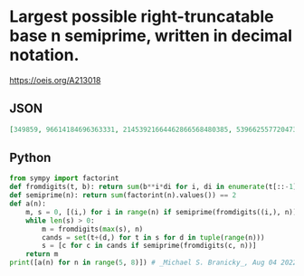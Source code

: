 # Largest possible right\-truncatable base n semiprime, written in decimal notation\.
https://oeis.org/A213018
## JSON
```JSON
[349859, 96614184696363331, 21453921664462866568480385, 5396625577204731352098054139, 1230847457959658263441326143300761, 95861957783594714393831931415189937897, 246968512564969427282294385793684699270364003, 2275670244821939317343219562642735197101789412250091, 452359410421075824795509870868069265597540337861667320077]
```
## Python
```Python
from sympy import factorint
def fromdigits(t, b): return sum(b**i*di for i, di in enumerate(t[::-1]))
def semiprime(n): return sum(factorint(n).values()) == 2
def a(n):
    m, s = 0, [(i,) for i in range(n) if semiprime(fromdigits((i,), n))]
    while len(s) > 0:
        m = fromdigits(max(s), n)
        cands = set(t+(d,) for t in s for d in tuple(range(n)))
        s = [c for c in cands if semiprime(fromdigits(c, n))]
    return m
print([a(n) for n in range(5, 8)]) # _Michael S. Branicky_, Aug 04 2022
```
